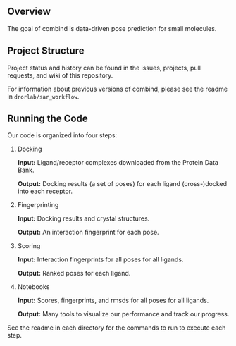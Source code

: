 ## Overview

The goal of combind is data-driven pose prediction for small molecules.

## Project Structure

Project status and history can be found in the issues, projects, pull requests, and wiki of this repository.

For information about previous versions of combind, please see the readme in `drorlab/sar_workflow`.

## Running the Code

Our code is organized into four steps:

1. Docking
   
   __Input:__ Ligand/receptor complexes downloaded from the Protein Data Bank.
   
   __Output:__ Docking results (a set of poses) for each ligand (cross-)docked into each receptor.

2. Fingerprinting
   
   __Input:__ Docking results and crystal structures.
   
   __Output:__ An interaction fingerprint for each pose.

3. Scoring
   
   __Input:__ Interaction fingerprints for all poses for all ligands.
   
   __Output:__ Ranked poses for each ligand.

4. Notebooks
   
   __Input:__ Scores, fingerprints, and rmsds for all poses for all ligands.
   
   __Output:__ Many tools to visualize our performance and track our progress.

See the readme in each directory for the commands to run to execute each step.
